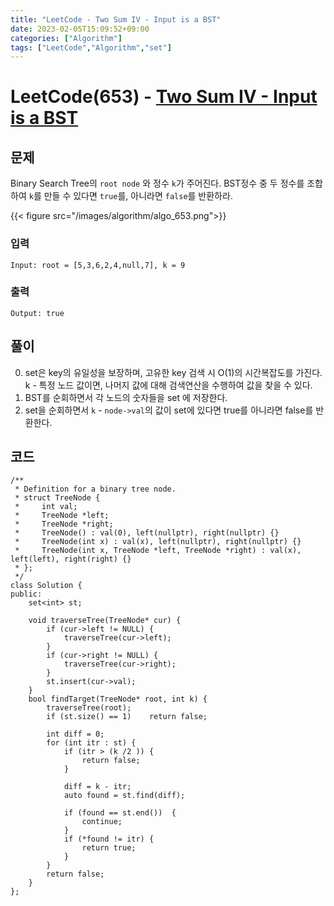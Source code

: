 ```yaml
---
title: "LeetCode - Two Sum IV - Input is a BST"
date: 2023-02-05T15:09:52+09:00
categories: ["Algorithm"]
tags: ["LeetCode","Algorithm","set"]
---
```


# LeetCode(653) - [Two Sum IV - Input is a BST](https://leetcode.com/problems/two-sum-iv-input-is-a-bst/)

## 문제
Binary Search Tree의 `root node` 와 정수 `k`가 주어진다.
BST정수 중 두 정수를 조합하여 `k`를 만들 수 있다면 `true`를, 아니라면 `false`를 반환하라.

{{< figure src="/images/algorithm/algo_653.png">}}


### 입력
```
Input: root = [5,3,6,2,4,null,7], k = 9
```

### 출력
```
Output: true
```

## 풀이
0. set은 key의 유일성을 보장하며, 고유한 key 검색 시 O(1)의 시간복잡도를 가진다. k - 특정 노드 값이면, 나머지 값에 대해 검색연산을 수행하여 값을 찾을 수 있다.
1. BST를 순회하면서 각 노드의 숫자들을 set 에 저장한다.
2. set을 순회하면서 `k` - `node->val`의 값이 set에 있다면 true를 아니라면 false를 반환한다.


## 코드
```
/**
 * Definition for a binary tree node.
 * struct TreeNode {
 *     int val;
 *     TreeNode *left;
 *     TreeNode *right;
 *     TreeNode() : val(0), left(nullptr), right(nullptr) {}
 *     TreeNode(int x) : val(x), left(nullptr), right(nullptr) {}
 *     TreeNode(int x, TreeNode *left, TreeNode *right) : val(x), left(left), right(right) {}
 * };
 */
class Solution {
public:
    set<int> st;

    void traverseTree(TreeNode* cur) {
        if (cur->left != NULL) {
            traverseTree(cur->left);
        }
        if (cur->right != NULL) {
            traverseTree(cur->right);
        }
        st.insert(cur->val);
    }
    bool findTarget(TreeNode* root, int k) {
        traverseTree(root);
        if (st.size() == 1)    return false;

        int diff = 0;
        for (int itr : st) {
            if (itr > (k /2 )) {
                return false;
            }
            
            diff = k - itr;
            auto found = st.find(diff);

            if (found == st.end())  {
                continue;
            }
            if (*found != itr) {
                return true;
            }
        }
        return false;
    }
};
```